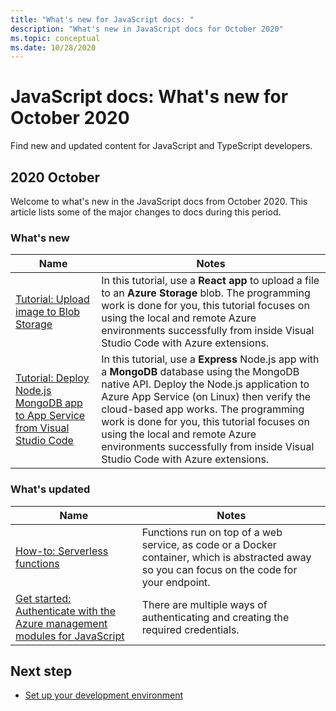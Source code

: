 ```yaml
---
title: "What's new for JavaScript docs: "
description: "What's new in JavaScript docs for October 2020"
ms.topic: conceptual
ms.date: 10/28/2020
---
```


# JavaScript docs: What's new for October 2020

Find new and updated content for JavaScript and TypeScript developers.

## 2020 October

Welcome to what's new in the JavaScript docs from October 2020. This article lists some of the major changes to docs during this period.

### What's new

|Name|Notes|
|--|--|
|[Tutorial: Upload image to Blob Storage](/azure/developer/javascript/tutorial/browser-file-upload?preview=tutorialFeedback)|In this tutorial, use a **React app** to upload a file to an **Azure Storage** blob. The programming work is done for you, this tutorial focuses on using the local and remote Azure environments successfully from inside Visual Studio Code with Azure extensions.|
|[Tutorial: Deploy Node.js MongoDB app to App Service from Visual Studio Code](/azure/developer/javascript/tutorial/web-app-mongodb?preview=tutorialFeedback)|In this tutorial, use a **Express** Node.js app with a **MongoDB** database using the MongoDB native API. Deploy the Node.js application to Azure App Service (on Linux) then verify the cloud-based app works. The programming work is done for you, this tutorial focuses on using the local and remote Azure environments successfully from inside Visual Studio Code with Azure extensions.|

### What's updated

|Name|Notes|
|--|--|
|[How-to: Serverless functions](how-to/develop-serverless-apps.md)|Functions run on top of a web service, as code or a Docker container, which is abstracted away so you can focus on the code for your endpoint.|
|[Get started: Authenticate with the Azure management modules for JavaScript](core/node-sdk-azure-authenticate.md)|There are multiple ways of authenticating and creating the required credentials.|

## Next step

* [Set up your development environment](/azure/developer/javascript/core/configure-local-development-environment)
